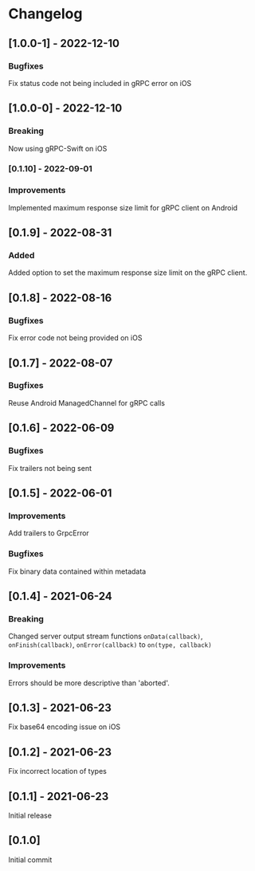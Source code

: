 # Changelog

## [1.0.0-1] - 2022-12-10

### Bugfixes

Fix status code not being included in gRPC error on iOS

## [1.0.0-0] - 2022-12-10

### Breaking

Now using gRPC-Swift on iOS

### [0.1.10] - 2022-09-01

### Improvements

Implemented maximum response size limit for gRPC client on Android

## [0.1.9] - 2022-08-31

### Added

Added option to set the maximum response size limit on the gRPC client.

## [0.1.8] - 2022-08-16

### Bugfixes

Fix error code not being provided on iOS

## [0.1.7] - 2022-08-07

### Bugfixes

Reuse Android ManagedChannel for gRPC calls

## [0.1.6] - 2022-06-09

### Bugfixes

Fix trailers not being sent

## [0.1.5] - 2022-06-01

### Improvements

Add trailers to GrpcError

### Bugfixes

Fix binary data contained within metadata

## [0.1.4] - 2021-06-24

### Breaking

Changed server output stream functions `onData(callback)`, `onFinish(callback)`, `onError(callback)` to `on(type, callback)`

### Improvements

Errors should be more descriptive than 'aborted'.

## [0.1.3] - 2021-06-23

Fix base64 encoding issue on iOS

## [0.1.2] - 2021-06-23

Fix incorrect location of types

## [0.1.1] - 2021-06-23

Initial release

## [0.1.0]

Initial commit
